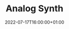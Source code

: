 ---
title: "Analog Synth"
date: 2022-07-17T16:00:00+01:00
draft: false
description: "First year university project, designing and simulating an analog synthesizer. <br>The purpose of the analog synthesiser is to create sound electronically using analog circuits. This is accomplished through various stages, or blocks of circuits which interconnect in order to create a working product. Starting at the input, the keyboard, which creates the signal to generate the tone. This then passes through oscillator blocks to create the waveform and change the sound and then through filters to remove/subdue certain frequencies of the synthesiser. Finally this reaches the output which is amplified and sent to an output device to be recorded or played through speakers. <br> For more details, [get in touch](mailto:vs419@ic.ac.uk)."
layout: "gallery"
summary: "First year analog synth project"
cover_image: "projects/analog_synth/general_schematic.png"

# Use: printf " - src: \"%s\"\n" **/*.* | grep assets/projects/
# to find relative paths of files in the specified direcotry

images:
 - src: "projects/analog_synth/filter.png"
 - src: "projects/analog_synth/general_schematic.png"
 - src: "projects/analog_synth/keyboard_circuit.png"
 - src: "projects/analog_synth/lfo.png"
 - src: "projects/analog_synth/vca.png"
 - src: "projects/analog_synth/vco.png"
---